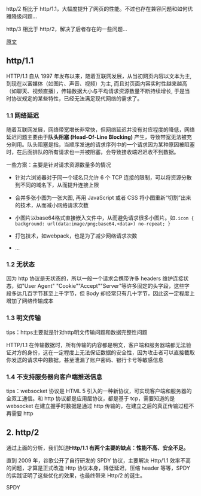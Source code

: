 

http/2 相比于 http/1.1，大幅度提升了网页的性能。不过也存在兼容问题和如何优雅降级问题...

http/3 相比于 http/2，解决了后者存在的一些问题...


[原文](https://mp.weixin.qq.com/s/5jR7MrWQ9v3w_E8BhNWrpA)

## http/1.1

HTTP/1.1 自从 1997 年发布以来，随着互联网发展，从当初网页内容以文本为主, 到现在以富媒体（如图片、声音、视频）为主, 而且对页面内容实时性越来越高 （如聊天、视频直播），传输数据大小与平均请求资源数量不断持续增长, 于是当时协议规定的某些特性，已经无法满足现代网络的需求了。

### 1.1 网络延迟

随着互联网发展，网络带宽增长非常快，但网络延迟并没有对应程度的降低，网络延迟问题主要由于**队头阻塞 (Head-Of-Line Blocking)** 产生，导致带宽无法被充分利用。队头阻塞是指，当顺序发送的请求序列中的一个请求因为某种原因被阻塞时，在后面排队的所有请求也一并被阻塞，会导致接收端迟迟收不到数据。

一些方案：主要是针对请求资源数量多的情况

- 针对六浏览器对于同一个域名只允许 6 个 TCP 连接的限制，可以将资源分散到不同的域名下，从而提升连接上限

- 合并多张小图为一张大图, 再用 JavaScript 或者 CSS 将小图重新“切割”出来的技术，从而减小网络请求次数

- 小图片以base64格式直接嵌入文件中，从而避免请求很多小图片。如`.icon { background: url(data:image/png;base64,<data>) no-repeat; }`

- 打包技术，如webpack，也是为了减少网络请求次数

- ...


### 1.2 无状态

因为 http 协议是无状态的，所以一般一个请求会携带许多 headers 维护连接状态，如"User Agent"
"Cookie""Accept""Server"等许多固定的头字段，这些字段多达几百字节甚至上千字节，但 Body 却经常只有几十字节，因此这一定程度上增加了网络传输成本

### 1.3 明文传输

tips：https主要就是针对http明文传输问题和数据完整性问题

HTTP/1.1 在传输数据时，所有传输的内容都是明文，客户端和服务器端都无法验证对方的身份，这在一定程度上无法保证数据的安全性，因为攻击者可以直接截取你发送的请求中的数据，甚至泄漏了账户密码、银行卡号等敏感信息

### 1.4 不支持服务器向客户端推送信息

tips：websocket 协议是 HTML 5 引入的一种新协议，可实现客户端和服务器的全双工通信。和 http 协议都是应用层协议，都是基于 tcp，需要知道的是 websocket 在建立握手时数据是通过 http 传输的，在建立之后的真正传输过程不再需要 http


## 2. http/2

通过上面的分析，我们知道**Http/1.1 有两个主要的缺点：性能不高、安全不足。**

直到 2009 年，谷歌公开了自行研发的 SPDY 协议，主要解决 Http/1.1 效率不高的问题，才算是正式改造 Http 协议本身，降低延迟，压缩 header 等等，SPDY 的实践证明了这些优化的效果，也最终带来 Http/2 的诞生。

SPDY






